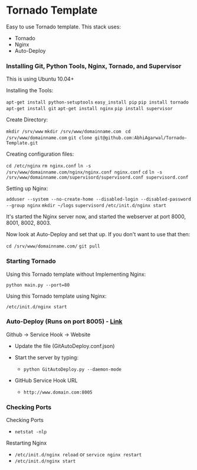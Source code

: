 Tornado Template
================================

Easy to use Tornado template. This stack uses:

- Tornado
- Nginx
- Auto-Deploy

### Installing Git, Python Tools, Nginx, Tornado, and Supervisor

This is using Ubuntu 10.04+

Installing the Tools:

`apt-get install python-setuptools`
`easy_install pip`
`pip install tornado`
`apt-get install git`
`apt-get install nginx`
`pip install supervisor`

Create Directory:

`mkdir /srv/www`
`mkdir /srv/www/domainname.com `
`cd /srv/www/domainname.com`
`git clone git@github.com:AbhiAgarwal/Tornado-Template.git`

Creating configuration files:

`cd /etc/nginx` 
`rm nginx.conf`
`ln -s /srv/www/domainname.com/nginx/nginx.conf nginx.conf`
`cd`
`ln -s /srv/www/domainname.com/supervisord/supervisord.conf supervisord.conf`

Setting up Nginx:

`adduser --system --no-create-home --disabled-login --disabled-password --group nginx`
`mkdir ~/logs`
`supervisord`
`/etc/init.d/nginx start`

It's started the Nginx server now, and started the webserver at port 8000, 8001, 8002, 8003. 

Now look at Auto-Deploy and set that up. If you don't want to use that then:

`cd /srv/www/domainname.com/`
`git pull`

### Starting Tornado

Using this Tornado template without Implementing Nginx:

`python main.py --port=80`

Using this Tornado template using Nginx:

`/etc/init.d/nginx start`

### Auto-Deploy (Runs on port 8005) - [Link](https://github.com/logsol/Github-Auto-Deploy) ###

Github -> Service Hook -> Website

- Update the file (GitAutoDeploy.conf.json)

- Start the server by typing:
    - `python GitAutoDeploy.py --daemon-mode`
- GitHub Service Hook URL
    - `http://www.domain.com:8005`

### Checking Ports ###

Checking Ports
- `netstat -nlp`

Restarting Nginx
- `/etc/init.d/nginx reload` or `service nginx restart`
- `/etc/init.d/nginx start`
